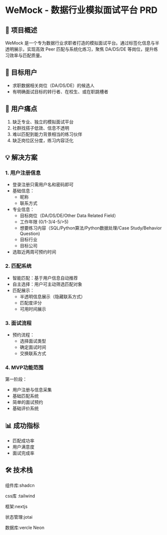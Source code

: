 # WeMock - 数据行业模拟面试平台 PRD

## 🧩 项目概述
WeMock 是一个专为数据行业求职者打造的模拟面试平台。通过标签化信息与半透明展示，实现高效 Peer 匹配与系统化练习，聚焦 DA/DS/DE 等岗位，提升练习效率与匹配质量。

## 👥 目标用户
- 求职数据相关岗位（DA/DS/DE）的候选人
- 有明确面试目标的转行者、在校生、或在职跳槽者

## 🎯 用户痛点
1. 缺乏专业、独立的模拟面试平台
2. 社群找搭子低效、信息不透明
3. 难以匹配到能力背景相当的练习伙伴
4. 缺乏岗位区分度，练习内容泛化

## 💡 解决方案

### 1. 用户注册信息
- 登录注册只需用户名和密码即可
- 基础信息：
  - 昵称
  - 联系方式
- 专业信息：
  - 目标岗位（DA/DS/DE/Other Data Related Field）
  - 工作年限 (0/1-3/4-5/>5)
  - 想要练习内容（SQL/Python算法/Python数据处理/Case Study/Behavior Question)  
  - 目标行业
  - 目标公司
- 选取近两周可预约时间

### 2. 匹配系统
- 智能匹配：基于用户信息自动推荐
- 自主选择：用户可主动筛选匹配对象
- 匹配展示：
  - 半透明信息展示（隐藏联系方式）
  - 匹配度评分
  - 可用时间展示

### 3. 面试流程
- 预约流程：
  - 选择面试类型
  - 确定面试时间
  - 交换联系方式


### 4. MVP功能范围
第一阶段：
- 用户注册与信息采集
- 基础匹配系统
- 简单的面试预约
- 基础评价系统

## 📊 成功指标
- 匹配成功率
- 用户满意度
- 面试完成率

## 🛠 技术栈
组件库:shadcn

css库 :tailwind

框架:nextjs

状态管理:jotai

数据库:vercle Neon
 
